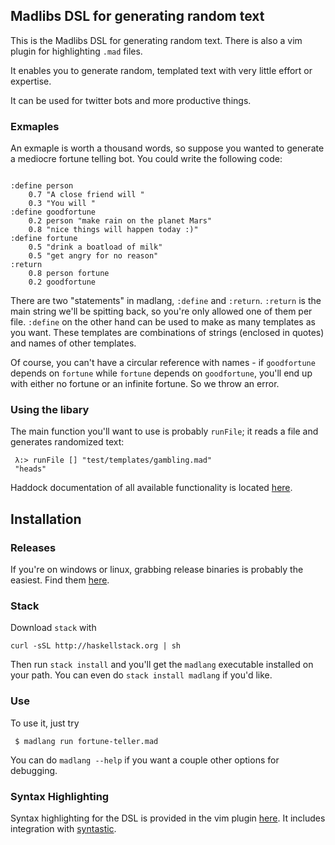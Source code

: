 ## Madlibs DSL for generating random text

This is the Madlibs DSL for generating random text. There is also a vim plugin for highlighting `.mad` files. 

It enables you to generate random, templated text with very little effort or expertise. 

It can be used for twitter bots and more productive things.

### Exmaples

An exmaple is worth a thousand words, so suppose you wanted to generate a mediocre fortune telling bot. You could write the following code:

```

:define person
    0.7 "A close friend will "
    0.3 "You will "
:define goodfortune
    0.2 person "make rain on the planet Mars"
    0.8 "nice things will happen today :)"
:define fortune
    0.5 "drink a boatload of milk"
    0.5 "get angry for no reason"
:return
    0.8 person fortune
    0.2 goodfortune
```

There are two "statements" in madlang, `:define` and `:return`. `:return` is the main string we'll be spitting back, so you're only allowed one of them per file. `:define` on the other hand can be used to make as many templates as you want. These templates are combinations of strings (enclosed in quotes) and names of other templates.

Of course, you can't have a circular reference with names - if `goodfortune` depends on `fortune` while `fortune` depends on `goodfortune`, you'll end up with either no fortune or an infinite fortune. So we throw an error. 

### Using the libary

The main function you'll want to use is probably `runFile`; it reads a file and generates randomized text:

```
 λ:> runFile [] "test/templates/gambling.mad"
 "heads"
```

Haddock documentation of all available functionality is located [here](https://hackage.haskell.org/package/madlang-0.1.0.0#readme). 

## Installation

### Releases

If you're on windows or linux, grabbing release binaries is probably the
easiest. Find them [here](https://github.com/vmchale/madlibs/releases).

### Stack

Download `stack` with

```
curl -sSL http://haskellstack.org | sh
```

Then run `stack install` and you'll get the `madlang` executable installed on your path. You can even do `stack install madlang` if you'd like. 

### Use

To use it, just try

```
 $ madlang run fortune-teller.mad
```

You can do `madlang --help` if you want a couple other options for debugging.

### Syntax Highlighting

Syntax highlighting for the DSL is provided in the vim plugin [here](http://github.com/vmchale/madlang-vim). It includes integration with [syntastic](https://github.com/vim-syntastic/syntastic).  
